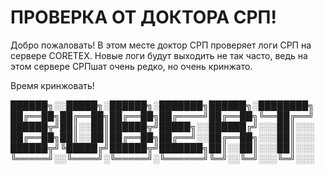 # ПРОВЕРКА ОТ ДОКТОРА СРП!

Добро пожаловать! 
В этом месте доктор СРП проверяет логи СРП на сервере CORETEX.
Новые логи будут выходить не так часто, ведь на этом сервере СРПшат очень редко, но очень кринжато.

Время кринжовать!


██████╗░░█████╗░██████╗░███████╗██████╗░████████╗
██╔══██╗██╔══██╗██╔══██╗██╔════╝██╔══██╗╚══██╔══╝
██████╦╝██║░░██║██████╦╝█████╗░░██████╔╝░░░██║░░░
██╔══██╗██║░░██║██╔══██╗██╔══╝░░██╔══██╗░░░██║░░░
██████╦╝╚█████╔╝██████╦╝███████╗██║░░██║░░░██║░░░
╚═════╝░░╚════╝░╚═════╝░╚══════╝╚═╝░░╚═╝░░░╚═╝░░░
